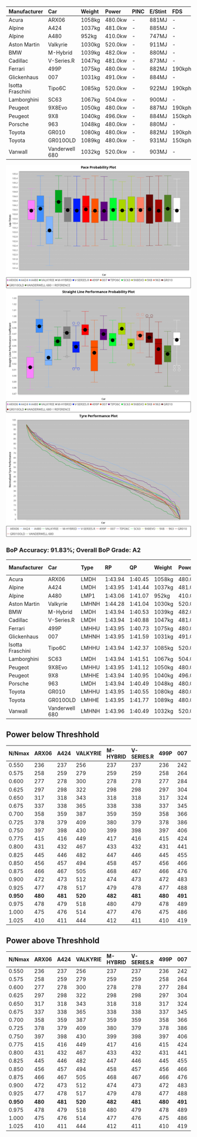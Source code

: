 | Manufacturer     | Car            | Weight | Power   | PINC    | E/Stint | FDS     |
|:-|:-|:-|:-|:-|:-|:-|
| Acura            | ARX06          | 1058kg | 480.0kw |    -    | 881MJ   |    -    |
| Alpine           | A424           | 1037kg | 481.0kw |    -    | 885MJ   |    -    |
| Alpine           | A480           | 952kg  | 410.0kw |    -    | 747MJ   |    -    |
| Aston Martin     | Valkyrie       | 1030kg | 520.0kw |    -    | 911MJ   |    -    |
| BMW              | M-Hybrid       | 1039kg | 482.0kw |    -    | 880MJ   |    -    |
| Cadillac         | V-Series.R     | 1047kg | 481.0kw |    -    | 873MJ   |    -    |
| Ferrari          | 499P           | 1075kg | 480.0kw |    -    | 882MJ   | 190kph  |
| Glickenhaus      | 007            | 1031kg | 491.0kw |    -    | 884MJ   |    -    |
| Isotta Fraschini | Tipo6C         | 1085kg | 520.0kw |    -    | 922MJ   | 190kph  |
| Lamborghini      | SC63           | 1067kg | 504.0kw |    -    | 900MJ   |    -    |
| Peugeot          | 9X8Evo         | 1050kg | 480.0kw |    -    | 887MJ   | 190kph  |
| Peugeot          | 9X8            | 1040kg | 496.0kw |    -    | 884MJ   | 150kph  |
| Porsche          | 963            | 1048kg | 480.0kw |    -    | 880MJ   |    -    |
| Toyota           | GR010          | 1080kg | 480.0kw |    -    | 882MJ   | 190kph  |
| Toyota           | GR010OLD       | 1089kg | 480.0kw |    -    | 931MJ   | 150kph  |
| Vanwall          | Vanderwell 680 | 1032kg | 520.0kw |    -    | 903MJ   |    -    |

![PACECHART](./IMG/AUTO.png)
![STRAIGHTLINEPERFORMANCECHART](./IMG/AUTO_sp.png)
![TYREPERFORMANCECHART](./IMG/AUTO_tw.png)

### BoP Accuracy: 91.83%; Overall BoP Grade: A2
| Manufacturer     | Car            | Type  | RP      | QP      | Weight | Power¹  | Threshhold | PINC    | Power²   | E/Stint | AVG Vmax  | FDS     | RDLC | L/Stint | BOP-Grade | Model Accuracy | Model Points | Match%  | SimDiff |
|:-|:-|:-|:-|:-|:-|:-|:-|:-|:-|:-|:-|:-|:-|:-|:-|:-|:-|:-|:-|
| Acura            | ARX06          | LMDH  | 1:43.94 | 1:40.45 | 1058kg | 480.0kw | 0.0kph     |    -    | 480.00kw |  881MJ  | 281.21kph |    -    | 1.01 | 33      | +B2       | 100.00%        | 996          | 82.83%  | #       |
| Alpine           | A424           | LMDH  | 1:43.95 | 1:41.44 | 1037kg | 481.0kw | 0.0kph     |    -    | 481.00kw |  885MJ  | 293.97kph |    -    | 1.01 | 33      | ~A1       | 99.49%         | 1360         | 100.00% | +0.22   |
| Alpine           | A480           | LMP1  | 1:43.06 | 1:41.07 |  952kg | 410.0kw | 0.0kph     |    -    | 410.00kw |  747MJ  | 282.37kph |    -    | 0.97 | 30      | -E1       | 97.75%         | 1567         | 58.53%  | #       |
| Aston Martin     | Valkyrie       | LMHNH | 1:44.28 | 1:41.04 | 1030kg | 520.0kw | 0.0kph     |    -    | 520.00kw |  911MJ  | 293.43kph |    -    | 1.04 | 33      | ~A1       | 100.00%        | 312          | 97.57%  | #       |
| BMW              | M-Hybrid       | LMDH  | 1:43.94 | 1:40.53 | 1039kg | 482.0kw | 0.0kph     |    -    | 482.00kw |  880MJ  | 292.76kph |    -    | 1.01 | 33      | ~A1       | 98.62%         | 2363         | 100.00% | +0.30   |
| Cadillac         | V-Series.R     | LMDH  | 1:43.94 | 1:40.88 | 1047kg | 481.0kw | 0.0kph     |    -    | 481.00kw |  873MJ  | 287.34kph |    -    | 1.01 | 33      | +A2       | 98.50%         | 4201         | 93.20%  | +0.38   |
| Ferrari          | 499P           | LMHHU | 1:43.95 | 1:40.73 | 1075kg | 480.0kw | 0.0kph     |    -    | 480.00kw |  882MJ  | 290.66kph | 190kph  | 1.01 | 33      | ~A1       | 100.00%        | 4441         | 100.00% | +0.51   |
| Glickenhaus      | 007            | LMHNH | 1:43.95 | 1:41.59 | 1031kg | 491.0kw | 0.0kph     |    -    | 491.00kw |  884MJ  | 287.44kph |    -    | 0.97 | 33      | +A2       | 94.07%         | 2174         | 93.76%  | #       |
| Isotta Fraschini | Tipo6C         | LMHHU | 1:43.94 | 1:42.37 | 1085kg | 520.0kw | 0.0kph     |    -    | 520.00kw |  922MJ  | 292.59kph | 190kph  | 1.02 | 33      | +C1       | 98.48%         | 130          | 77.85%  | -0.16   |
| Lamborghini      | SC63           | LMDH  | 1:43.94 | 1:41.51 | 1067kg | 504.0kw | 0.0kph     |    -    | 504.00kw |  900MJ  | 290.19kph |    -    | 1.02 | 33      | ~A1       | 100.00%        | 784          | 99.57%  | +0.15   |
| Peugeot          | 9X8Evo         | LMHHU | 1:43.95 | 1:41.12 | 1050kg | 480.0kw | 0.0kph     |    -    | 480.00kw |  887MJ  | 292.81kph | 190kph  | 1.00 | 33      | +B1       | 100.00%        | 808          | 85.00%  | #       |
| Peugeot          | 9X8            | LMHHE | 1:43.94 | 1:40.95 | 1040kg | 496.0kw | 0.0kph     |    -    | 496.00kw |  884MJ  | 288.76kph | 150kph  | 1.02 | 33      | ~A1       | 98.79%         | 5064         | 99.59%  | +0.52   |
| Porsche          | 963            | LMDH  | 1:43.94 | 1:40.49 | 1048kg | 480.0kw | 0.0kph     |    -    | 480.00kw |  880MJ  | 290.36kph |    -    | 1.01 | 33      | ~A1       | 99.87%         | 12613        | 100.00% | +0.20   |
| Toyota           | GR010          | LMHHU | 1:43.95 | 1:40.55 | 1080kg | 480.0kw | 0.0kph     |    -    | 480.00kw |  882MJ  | 287.78kph | 190kph  | 1.01 | 33      | ~A1       | 99.73%         | 2956         | 95.58%  | +0.90   |
| Toyota           | GR010OLD       | LMHHE | 1:43.95 | 1:41.77 | 1089kg | 480.0kw | 0.0kph     |    -    | 480.00kw |  931MJ  | 284.36kph | 150kph  | 1.01 | 33      | +B1       | 94.62%         | 880          | 85.78%  | #       |
| Vanwall          | Vanderwell 680 | LMHNH | 1:43.96 | 1:40.49 | 1032kg | 520.0kw | 0.0kph     |    -    | 520.00kw |  903MJ  | 290.03kph |    -    | 1.01 | 33      | ~A1       | 99.09%         | 544          | 100.00% | #       |

## Power below Threshhold
| N/Nmax    | ARX06   | A424    | VALKYRIE | M-HYBRID | V-SERIES.R | 499P    | 007     | TIPO6C  | SC63    | 9X8EVO  | 9X8     | 963     | GR010   | GR010OLD | VANDERWELL 680 | ​     | RPM      | A480    |
|:-|:-|:-|:-|:-|:-|:-|:-|:-|:-|:-|:-|:-|:-|:-|:-|:-|:-|:-|
|  0.550    |  236    |  237    |  256     |  237     |  237       |  236    |  242    |  256    |  248    |  236    |  244    |  236    |  236    |  236     |  256           |  ​    |   --     |   -     |
|  0.575    |  258    |  259    |  279     |  259     |  259       |  258    |  264    |  279    |  271    |  258    |  267    |  258    |  258    |  258     |  279           |  ​    |   --     |   -     |
|  0.600    |  277    |  278    |  300     |  278     |  278       |  277    |  284    |  300    |  291    |  277    |  287    |  277    |  277    |  277     |  300           |  ​    |   --     |   -     |
|  0.625    |  297    |  298    |  322     |  298     |  298       |  297    |  304    |  322    |  312    |  297    |  307    |  297    |  297    |  297     |  322           |  ​    |   --     |   -     |
|  0.650    |  317    |  318    |  343     |  318     |  318       |  317    |  324    |  343    |  333    |  317    |  327    |  317    |  317    |  317     |  343           |  ​    |   --     |   -     |
|  0.675    |  337    |  338    |  365     |  338     |  338       |  337    |  345    |  365    |  354    |  337    |  348    |  337    |  337    |  337     |  365           |  ​    |   --     |   -     |
|  0.700    |  358    |  359    |  387     |  359     |  359       |  358    |  366    |  387    |  375    |  358    |  369    |  358    |  358    |  358     |  387           |  ​    |   --     |   -     |
|  0.725    |  378    |  379    |  409     |  380     |  379       |  378    |  386    |  409    |  396    |  378    |  390    |  378    |  378    |  378     |  409           |  ​    |   --     |   -     |
|  0.750    |  397    |  398    |  430     |  399     |  398       |  397    |  406    |  430    |  416    |  397    |  410    |  397    |  397    |  397     |  430           |  ​    |   --     |   -     |
|  0.775    |  415    |  416    |  449     |  417     |  416       |  415    |  424    |  449    |  435    |  415    |  429    |  415    |  415    |  415     |  449           |  ​    |  5000    |  241    |
|  0.800    |  431    |  432    |  467     |  433     |  432       |  431    |  441    |  467    |  453    |  431    |  445    |  431    |  431    |  431     |  467           |  ​    |  5500    |  284    |
|  0.825    |  445    |  446    |  482     |  447     |  446       |  445    |  455    |  482    |  468    |  445    |  460    |  445    |  445    |  445     |  482           |  ​    |  6000    |  318    |
|  0.850    |  456    |  457    |  494     |  458     |  457       |  456    |  466    |  494    |  479    |  456    |  471    |  456    |  456    |  456     |  494           |  ​    |  6500    |  359    |
|  0.875    |  466    |  467    |  505     |  468     |  467       |  466    |  476    |  505    |  489    |  466    |  481    |  466    |  466    |  466     |  505           |  ​    |  7000    |  401    |
|  0.900    |  472    |  473    |  512     |  474     |  473       |  472    |  483    |  512    |  496    |  472    |  488    |  472    |  472    |  472     |  512           |  ​    |  7500    |  411    |
|  0.925    |  477    |  478    |  517     |  479     |  478       |  477    |  488    |  517    |  501    |  477    |  493    |  477    |  477    |  477     |  517           |  ​    |  8000    |  407    |
| **0.950** | **480** | **481** | **520**  | **482**  | **481**    | **480** | **491** | **520** | **504** | **480** | **496** | **480** | **480** | **480**  | **520**        | **​** | **8500** | **410** |
|  0.975    |  478    |  479    |  518     |  480     |  479       |  478    |  489    |  518    |  502    |  478    |  494    |  478    |  478    |  478     |  518           |  ​    |  9000    |  205    |
|  1.000    |  475    |  476    |  514     |  477     |  476       |  475    |  486    |  514    |  499    |  475    |  491    |  475    |  475    |  475     |  514           |  ​    |   --     |   -     |
|  1.025    |  410    |  411    |  444     |  412     |  411       |  410    |  419    |  444    |  430    |  410    |  424    |  410    |  410    |  410     |  444           |  ​    |   --     |   -     |

## Power above Threshhold
| N/Nmax    | ARX06   | A424    | VALKYRIE | M-HYBRID | V-SERIES.R | 499P    | 007     | TIPO6C  | SC63    | 9X8EVO  | 9X8     | 963     | GR010   | GR010OLD | VANDERWELL 680 | ​     | RPM      | A480    |
|:-|:-|:-|:-|:-|:-|:-|:-|:-|:-|:-|:-|:-|:-|:-|:-|:-|:-|:-|
|  0.550    |  236    |  237    |  256     |  237     |  237       |  236    |  242    |  256    |  248    |  236    |  244    |  236    |  236    |  236     |  256           |  ​    |   --     |   -     |
|  0.575    |  258    |  259    |  279     |  259     |  259       |  258    |  264    |  279    |  271    |  258    |  267    |  258    |  258    |  258     |  279           |  ​    |   --     |   -     |
|  0.600    |  277    |  278    |  300     |  278     |  278       |  277    |  284    |  300    |  291    |  277    |  287    |  277    |  277    |  277     |  300           |  ​    |   --     |   -     |
|  0.625    |  297    |  298    |  322     |  298     |  298       |  297    |  304    |  322    |  312    |  297    |  307    |  297    |  297    |  297     |  322           |  ​    |   --     |   -     |
|  0.650    |  317    |  318    |  343     |  318     |  318       |  317    |  324    |  343    |  333    |  317    |  327    |  317    |  317    |  317     |  343           |  ​    |   --     |   -     |
|  0.675    |  337    |  338    |  365     |  338     |  338       |  337    |  345    |  365    |  354    |  337    |  348    |  337    |  337    |  337     |  365           |  ​    |   --     |   -     |
|  0.700    |  358    |  359    |  387     |  359     |  359       |  358    |  366    |  387    |  375    |  358    |  369    |  358    |  358    |  358     |  387           |  ​    |   --     |   -     |
|  0.725    |  378    |  379    |  409     |  380     |  379       |  378    |  386    |  409    |  396    |  378    |  390    |  378    |  378    |  378     |  409           |  ​    |   --     |   -     |
|  0.750    |  397    |  398    |  430     |  399     |  398       |  397    |  406    |  430    |  416    |  397    |  410    |  397    |  397    |  397     |  430           |  ​    |   --     |   -     |
|  0.775    |  415    |  416    |  449     |  417     |  416       |  415    |  424    |  449    |  435    |  415    |  429    |  415    |  415    |  415     |  449           |  ​    |  5000    |  241    |
|  0.800    |  431    |  432    |  467     |  433     |  432       |  431    |  441    |  467    |  453    |  431    |  445    |  431    |  431    |  431     |  467           |  ​    |  5500    |  284    |
|  0.825    |  445    |  446    |  482     |  447     |  446       |  445    |  455    |  482    |  468    |  445    |  460    |  445    |  445    |  445     |  482           |  ​    |  6000    |  318    |
|  0.850    |  456    |  457    |  494     |  458     |  457       |  456    |  466    |  494    |  479    |  456    |  471    |  456    |  456    |  456     |  494           |  ​    |  6500    |  359    |
|  0.875    |  466    |  467    |  505     |  468     |  467       |  466    |  476    |  505    |  489    |  466    |  481    |  466    |  466    |  466     |  505           |  ​    |  7000    |  401    |
|  0.900    |  472    |  473    |  512     |  474     |  473       |  472    |  483    |  512    |  496    |  472    |  488    |  472    |  472    |  472     |  512           |  ​    |  7500    |  411    |
|  0.925    |  477    |  478    |  517     |  479     |  478       |  477    |  488    |  517    |  501    |  477    |  493    |  477    |  477    |  477     |  517           |  ​    |  8000    |  407    |
| **0.950** | **480** | **481** | **520**  | **482**  | **481**    | **480** | **491** | **520** | **504** | **480** | **496** | **480** | **480** | **480**  | **520**        | **​** | **8500** | **410** |
|  0.975    |  478    |  479    |  518     |  480     |  479       |  478    |  489    |  518    |  502    |  478    |  494    |  478    |  478    |  478     |  518           |  ​    |  9000    |  205    |
|  1.000    |  475    |  476    |  514     |  477     |  476       |  475    |  486    |  514    |  499    |  475    |  491    |  475    |  475    |  475     |  514           |  ​    |   --     |   -     |
|  1.025    |  410    |  411    |  444     |  412     |  411       |  410    |  419    |  444    |  430    |  410    |  424    |  410    |  410    |  410     |  444           |  ​    |   --     |   -     |
